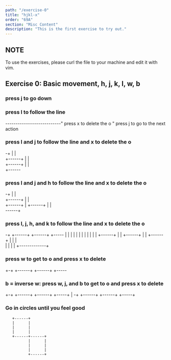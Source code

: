 ```yaml
---
path: "/exercise-0"
title: "hjkl-x"
order: "69A"
section: "Misc Content"
description: "This is the first exercise to try out."
---
```

## NOTE
To use the exercises, please curl the file to your machine and edit it with vim.

## Exercise 0: Basic movement, h, j, k, l, w, b
### press j to go down

### press l to follow the line
---------------------------" press x to delete the o
                             " press j to go to the next action




### press l and j to follow the line and x to delete the o
-+
 |
 |                          
 +------+
        |
        |                          
        +------+
               |
               |                          
               +------

### press l and j and h to follow the line and x to delete the o
-+
 |
 |                          
 +------+
        |
        |                          
 +------+
 |
 +------+
        |
        |                          
 ------+

### press l, j, h, and k to follow the line and x to delete the o
-+      +------+      +------+      +-----
 |      |      |      |      |      |
 |      |      |      |      |      |
 +------+      |      |      +------+
               |      |
        +------+      |
        |             |  
        |             |
        |             |
        +-------------+

### press w to get to o and press x to delete
+-+      +------+      +------+      +-----

### b = inverse w: press w, j, and b to get to o and press x to delete
+-+      +------+      +------+      +-----+
                                           |
-+      +------+      +------+      +-----+

### Go in circles until you feel good

       +------+
       |      |
       |      |
       |      |
       +------+------+
              |      |
              |      |
              |      |
              +------+
